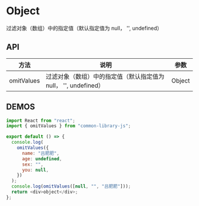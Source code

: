 # Object

过滤对象（数组）中的指定值（默认指定值为 null， '', undefined）

## API

| 方法       | 说明                                                            | 参数   |
| ---------- | --------------------------------------------------------------- | ------ |
| omitValues | 过滤对象（数组）中的指定值（默认指定值为 null， '', undefined） | Object |

## DEMOS

```js
import React from "react";
import { omitValues } from "common-library-js";

export default () => {
  console.log(
    omitValues({
      name: "吕肥肥",
      age: undefined,
      sex: "",
      you: null,
    })
  );
  console.log(omitValues([null, "", "吕肥肥"]));
  return <div>object</div>;
};
```
